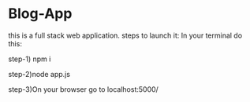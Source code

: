# Blog-App
this is a full stack web application.
steps to launch it: In your terminal do this: 

step-1) npm i

step-2)node app.js

step-3)On your browser go to localhost:5000/
